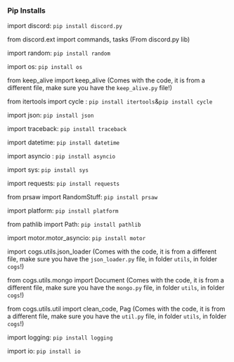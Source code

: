 ### Pip Installs

import discord: `pip install discord.py`

from discord.ext import commands, tasks (From discord.py lib)

import random: `pip install random`

import os: `pip install os`

from keep_alive import keep_alive (Comes with the code, it is from a different file, make sure you have the `keep_alive.py` file!)

from itertools import cycle : `pip install itertools`&`pip install cycle`

import json: `pip install json`

import traceback: `pip install traceback`

import datetime: `pip install datetime`

import asyncio : `pip install asyncio`

import sys: `pip install sys`

import requests: `pip install requests`

from prsaw import RandomStuff: `pip install prsaw`

import platform: `pip install platform`

from pathlib import Path: `pip install pathlib`

import motor.motor_asyncio: `pip install motor`

import cogs.utils.json_loader (Comes with the code, it is from a different file, make sure you have the `json_loader.py` file, in folder `utils`, in folder `cogs`!)

from cogs.utils.mongo import Document (Comes with the code, it is from a different file, make sure you have the `mongo.py` file, in folder `utils`, in folder `cogs`!)

from cogs.utils.util import clean_code, Pag (Comes with the code, it is from a different file, make sure you have the `util.py` file, in folder `utils`, in folder `cogs`!)

import logging: `pip install logging`

import io: `pip install io`

